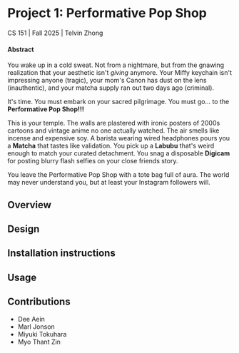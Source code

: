 # Project 1: Performative Pop Shop
CS 151 | Fall 2025 | Telvin Zhong

#### Abstract
You wake up in a cold sweat. Not from a nightmare, but from the gnawing realization that your aesthetic isn't <i>giving</i> anymore. Your Miffy keychain isn't impressing anyone (tragic), your mom's Canon has dust on the lens (inauthentic), and your matcha supply ran out two days ago (criminal).

It's time. You must embark on your sacred pilgrimage. You must go… to the <b>Performative Pop Shop!!!</b>

This is your temple. The walls are plastered with ironic posters of 2000s cartoons and vintage anime no one actually watched. The air smells like incense and expensive soy. A barista wearing wired headphones pours you a <b>Matcha</b> that tastes like validation. You pick up a <b>Labubu</b> that's weird enough to match your curated detachment. You snag a disposable <b>Digicam</b> for posting blurry flash selfies on your close friends story.

You leave the Performative Pop Shop with a tote bag full of aura. The world may never understand you, but at least your Instagram followers will.

## Overview

## Design

## Installation instructions

## Usage

## Contributions
* Dee Aein
* Marl Jonson
* Miyuki Tokuhara
* Myo Thant Zin
